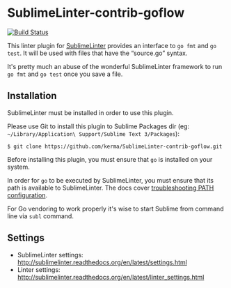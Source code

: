 SublimeLinter-contrib-goflow
============================

[![Build Status](https://travis-ci.org/SublimeLinter/SublimeLinter-contrib-__linter__.svg?branch=master)](https://travis-ci.org/SublimeLinter/SublimeLinter-contrib-__linter__)

This linter plugin for [SublimeLinter](https://github.com/SublimeLinter/SublimeLinter) provides an interface to `go fmt` and `go test`. It will be used with files that have the “source.go” syntax.

It's pretty much an abuse of the wonderful SublimeLinter framework to run `go fmt` and `go test` once you save a file.

## Installation
SublimeLinter must be installed in order to use this plugin. 

Please use Git to install this plugin to Sublime Packages dir (eg: `~/Library/Application\ Support/Sublime Text 3/Packages`):

  ```
  $ git clone https://github.com/kerma/SublimeLinter-contrib-goflow.git
  ```

Before installing this plugin, you must ensure that `go` is installed on your system.

In order for `go` to be executed by SublimeLinter, you must ensure that its path is available to SublimeLinter. The docs cover [troubleshooting PATH configuration](http://sublimelinter.readthedocs.io/en/latest/troubleshooting.html#finding-a-linter-executable).

For Go vendoring to work properly it's wise to start Sublime from command line via `subl` command. 

## Settings
- SublimeLinter settings: http://sublimelinter.readthedocs.org/en/latest/settings.html
- Linter settings: http://sublimelinter.readthedocs.org/en/latest/linter_settings.html
